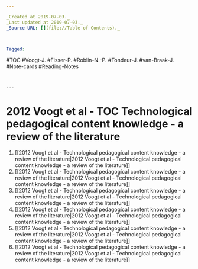```yaml
---

_Created at 2019-07-03._
_Last updated at 2019-07-03._
_Source URL: [](file://Table of Contents)._



Tagged: 
```
#TOC #Voogt-J. #Fisser-P. #Roblin-N.-P. #Tondeur-J. #van-Braak-J. #Note-cards #Reading-Notes
```


---
```


# 2012 Voogt et al - TOC Technological pedagogical content knowledge - a review of the literature


1.  [[2012 Voogt et al - Technological pedagogical content knowledge - a review of the literature|2012 Voogt et al - Technological pedagogical content knowledge - a review of the literature]]
2.  [[2012 Voogt et al - Technological pedagogical content knowledge - a review of the literature|2012 Voogt et al - Technological pedagogical content knowledge - a review of the literature]]
3.  [[2012 Voogt et al - Technological pedagogical content knowledge - a review of the literature|2012 Voogt et al - Technological pedagogical content knowledge - a review of the literature]]
4.  [[2012 Voogt et al - Technological pedagogical content knowledge - a review of the literature|2012 Voogt et al - Technological pedagogical content knowledge - a review of the literature]]
5.  [[2012 Voogt et al - Technological pedagogical content knowledge - a review of the literature|2012 Voogt et al - Technological pedagogical content knowledge - a review of the literature]]
6.  [[2012 Voogt et al - Technological pedagogical content knowledge - a review of the literature|2012 Voogt et al - Technological pedagogical content knowledge - a review of the literature]]

